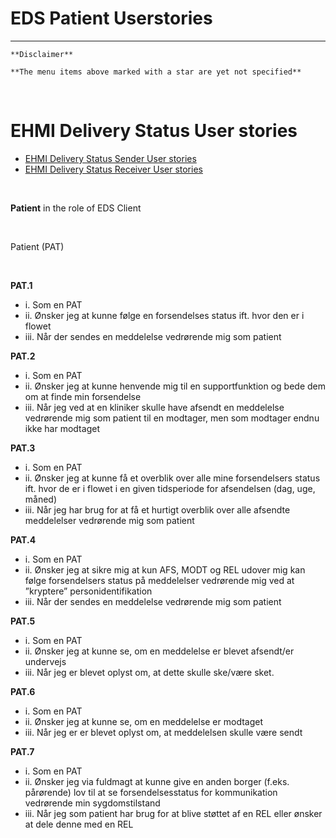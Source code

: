 # EDS Patient Userstories

***

    **Disclaimer** 
    
    **The menu items above marked with a star are yet not specified**
       
<br/> 

# EHMI Delivery Status User stories

- [EHMI Delivery Status Sender User stories](#ehmi-delivery-status-sender-user-stories)
- [EHMI Delivery Status Receiver User stories](#ehmi-delivery-status-receiver-user-stories)
    
<br/> 

**Patient** in the role of EDS Client
    
<br/> 

Patient (PAT)
    
<br/> 

**PAT.1**
- i.	Som en PAT
- ii.	Ønsker jeg at kunne følge en forsendelses status ift. hvor den er i flowet 
- iii.	Når der sendes en meddelelse vedrørende mig som patient

**PAT.2**
- i.	Som en PAT
- ii.	Ønsker jeg at kunne henvende mig til en supportfunktion og bede dem om at finde min forsendelse
- iii.	Når jeg ved at en kliniker skulle have afsendt en meddelelse vedrørende mig som patient til en modtager, men som modtager endnu ikke har modtaget

**PAT.3**
- i.	Som en PAT
- ii.	Ønsker jeg at kunne få et overblik over alle mine forsendelsers status ift. hvor de er i flowet i en given tidsperiode for afsendelsen (dag, uge, måned)
- iii.	Når jeg har brug for at få et hurtigt overblik over alle afsendte meddelelser vedrørende mig som patient

**PAT.4**
- i.	Som en PAT
- ii.	Ønsker jeg at sikre mig at kun AFS, MODT og REL udover mig kan følge forsendelsers status på meddelelser vedrørende mig ved at ”kryptere” personidentifikation
- iii.	Når der sendes en meddelelse vedrørende mig som patient

**PAT.5**
- i.	Som en PAT
- ii.	Ønsker jeg at kunne se, om en meddelelse er blevet afsendt/er undervejs
- iii.	Når jeg er blevet oplyst om, at dette skulle ske/være sket.

**PAT.6**
- i.	Som en PAT
- ii.	Ønsker jeg at kunne se, om en meddelelse er modtaget
- iii.	Når jeg er er blevet oplyst om, at meddelelsen skulle være sendt

**PAT.7**
- i.	Som en PAT
- ii.	Ønsker jeg via fuldmagt at kunne give en anden borger (f.eks. pårørende) lov til at se forsendelsesstatus for kommunikation vedrørende min sygdomstilstand 
- iii.	Når jeg som patient har brug for at blive støttet af en REL eller ønsker at dele denne med en REL
